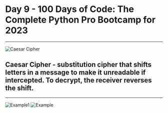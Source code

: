 # Day 9 - 100 Days of Code: The Complete Python Pro Bootcamp for 2023
---
![Caesar Cipher](https://i.pinimg.com/564x/1f/24/5a/1f245abb6ead3e1920c391da710de13b.jpg)
## Caesar Cipher - substitution cipher that shifts letters in a message to make it unreadable if intercepted. To decrypt, the receiver reverses the shift. 

---
![Example1](https://microbit-challenges.readthedocs.io/en/latest/_images/shift.png) 
![Example](https://res.cloudinary.com/dbulfrlrz/images/w_1024,h_589,c_scale/f_auto,q_auto/v1685435972/wp/ciphertext-with-caesar-cipher/ciphertext-with-caesar-cipher-1024x589.png?_i=AA)
